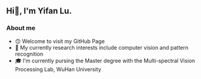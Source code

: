 ## Hi👋, I'm Yifan Lu.
### About me
- 🙃 Welcome to visit my GitHub Page
- 🌱 My currently research interests include computer vision and pattern recognition
- 🎓 I’m currently pursing the Master degree with the Multi-spectral Vision Processing Lab, WuHan University
